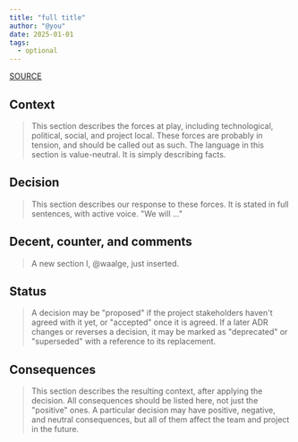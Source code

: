 ```yaml
---
title: "full title"
author: "@you"
date: 2025-01-01
tags: 
  - optional
---
```


[SOURCE](https://cognitect.com/blog/2011/11/15/documenting-architecture-decisions)

## Context 

> This section describes the forces at play, including technological, political, social, and project local. These forces are probably in tension, and should be called out as such. The language in this section is value-neutral. It is simply describing facts.

## Decision 

> This section describes our response to these forces. It is stated in full sentences, with active voice. "We will …"

## Decent, counter, and comments

> A new section I, @waalge, just inserted. 

## Status 

> A decision may be "proposed" if the project stakeholders haven't agreed with it yet, or "accepted" once it is agreed. If a later ADR changes or reverses a decision, it may be marked as "deprecated" or "superseded" with a reference to its replacement.

## Consequences 

> This section describes the resulting context, after applying the decision. All consequences should be listed here, not just the "positive" ones. A particular decision may have positive, negative, and neutral consequences, but all of them affect the team and project in the future.
